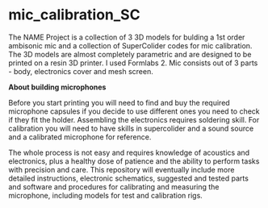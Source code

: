 # mic_calibration_SC

The NAME Project is a collection of 3 3D models for bulding a 1st order ambisonic mic and a collection of SuperColider codes for mic calibration. 
The 3D models are almost completely parametric and are designed to be printed on a resin 3D printer. I used Formlabs 2. Mic consists out of 3 parts - body, electronics cover and mesh screen.


**About building microphones**

Before you start printing you will need to find and buy the required microphone capsules if you decide to use different ones you need to check if they fit the holder. Assembling the electronics requires soldering skill. For calibration you will need to have skills in supercolider and a sound source and a calibrated microphone for reference.

The whole process is not easy and requires knowledge of acoustics and electronics, plus a healthy dose of patience and the ability to perform tasks with precision and care. This repository will eventually include more detailed instructions, electronic schematics, suggested and tested parts and software and procedures for calibrating and measuring the microphone, including models for test and calibration rigs.
